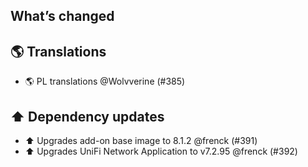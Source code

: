 ## What’s changed

## 🌎 Translations

- 🌎 PL translations @Wolvverine (#385)

## ⬆️ Dependency updates

- ⬆️ Upgrades add-on base image to 8.1.2 @frenck (#391)
- ⬆️ Upgrades UniFi Network Application to v7.2.95 @frenck (#392)
